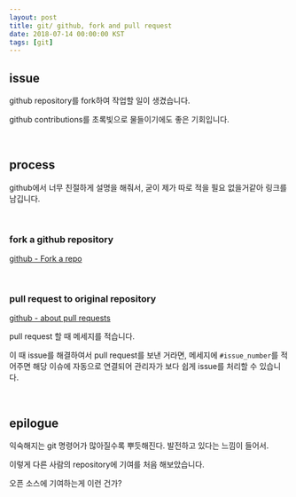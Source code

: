 ```yaml
---
layout: post
title: git/ github, fork and pull request
date: 2018-07-14 00:00:00 KST
tags: [git]
---
```


## issue

github repository를 fork하여 작업할 일이 생겼습니다.

github contributions를 초록빛으로 물들이기에도 좋은 기회입니다.

<br>

## process

github에서 너무 친절하게 설명을 해줘서, 굳이 제가 따로 적을 필요 없을거같아 링크를 남깁니다.

<br>

### fork a github repository

[github - Fork a repo](https://help.github.com/articles/fork-a-repo/)

<br>

### pull request to original repository

[github - about pull requests](https://help.github.com/articles/about-pull-requests/)

pull request 할 때 메세지를 적습니다.

이 때 issue를 해결하여서 pull request를 보낸 거라면, 메세지에 `#issue_number`를 적어주면 해당 이슈에 자동으로 연결되어 관리자가 보다 쉽게 issue를 처리할 수 있습니다.

<br>

## epilogue

익숙해지는 git 명령어가 많아질수록 뿌듯해진다. 발전하고 있다는 느낌이 들어서.

이렇게 다른 사람의 repository에 기여를 처음 해보았습니다.

오픈 소스에 기여하는게 이런 건가?
